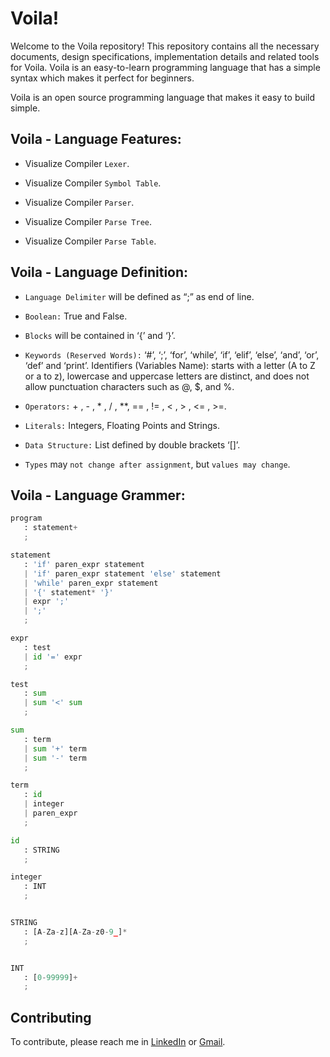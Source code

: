 # Voila!

Welcome to the Voila repository! This repository contains all the necessary documents, design specifications, implementation details and related tools for Voila. Voila is an easy-to-learn programming language that has a simple syntax which makes it perfect for beginners.

Voila is an open source programming language that makes it easy to build simple.

## Voila - Language Features:

* Visualize Compiler `Lexer`.

* Visualize Compiler `Symbol Table`.

* Visualize Compiler `Parser`.

* Visualize Compiler `Parse Tree`.

* Visualize Compiler `Parse Table`.



## Voila - Language Definition: 

* `Language Delimiter` will be defined as “;” as end of line.

* `Boolean:` True and False.

* `Blocks` will be contained in ‘{’ and ‘}’.

* `Keywords (Reserved Words):` ‘#’, ‘;’, ‘for’, ‘while’, ‘if’, ‘elif’, ‘else’, ‘and’, ‘or’, ‘def’ and ‘print’.
Identifiers (Variables Name): starts with a letter (A to Z or a to z), lowercase and uppercase letters are distinct, and does not allow punctuation characters such as @, $, and %.

* `Operators:` + , - , * , / , **, == , != , < , > , <= , >=.

* `Literals:` Integers, Floating Points and Strings.

* `Data Structure:` List defined by double brackets ‘[]’.

* `Types` may `not change after assignment`, but `values may change`.

## Voila - Language Grammer:

```python
program
   : statement+
   ;

statement
   : 'if' paren_expr statement
   | 'if' paren_expr statement 'else' statement
   | 'while' paren_expr statement
   | '{' statement* '}'
   | expr ';'
   | ';'
   ;

expr
   : test
   | id '=' expr
   ;

test
   : sum
   | sum '<' sum
   ;

sum
   : term
   | sum '+' term
   | sum '-' term
   ;

term
   : id
   | integer
   | paren_expr
   ;

id
   : STRING
   ;

integer
   : INT
   ;


STRING
   : [A-Za-z][A-Za-z0-9_]*
   ;


INT
   : [0-99999]+
   ;
```

## Contributing

To contribute, please reach me in [LinkedIn](https://www.linkedin.com/in/ebgazar/) or [Gmail](https://mail.google.com/mail/u/0/#inbox?compose=CllgCHrjDTSNgGDVkrdVtJFtGCVxjRjqnBRfKNtLxWWCVhhfNBvmxvpjVRKJRljkgzcRWgmJsWg).

